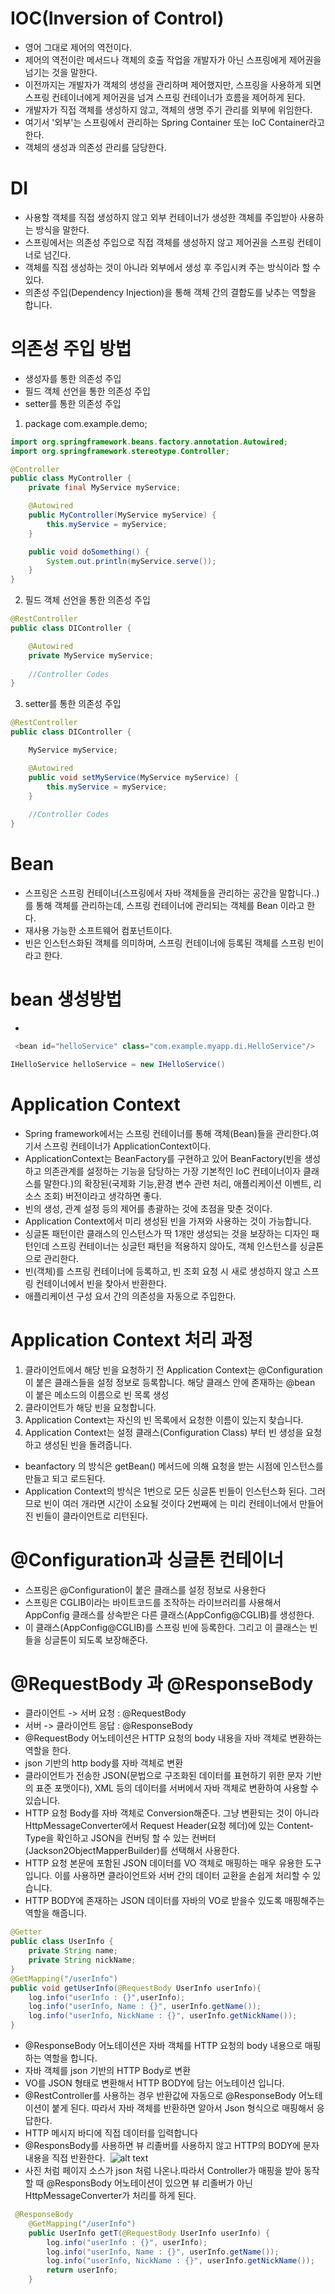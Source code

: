 
# IOC(Inversion of Control)
- 영어 그대로 제어의 역전이다.
- 제어의 역전이란 메서드나 객체의 호출 작업을 개발자가 아닌 스프링에게 제어권을 넘기는 것을 말한다.
- 이전까지는 개발자가 객체의 생성을 관리하며 제어했지만, 스프링을 사용하게 되면 스프링 컨테이너에게 제어권을 넘겨 스프링 컨테이너가 흐름을 제어하게 된다.
- 개발자가 직접 객체를 생성하지 않고, 객체의 생명 주기 관리를 외부에 위임한다.
- 여기서 '외부'는 스프링에서 관리하는 Spring Container 또는 IoC Container라고 한다.
- 객체의 생성과 의존성 관리를 담당한다.
# DI
- 사용할 객체를 직접 생성하지 않고 외부 컨테이너가 생성한 객체를 주입받아 사용하는 방식을 말한다.
- 스프링에서는 의존성 주입으로 직접 객체를 생성하지 않고 제어권을 스프링 컨테이너로 넘긴다.
-  객체를 직접 생성하는 것이 아니라 외부에서 생성 후 주입시켜 주는 방식이라 할 수 있다.
- 의존성 주입(Dependency Injection)을 통해 객체 간의 결합도를 낮추는 역할을 합니다.
# 의존성 주입 방법
- 생성자를 통한 의존성 주입
- 필드 객체 선언을 통한 의존성 주입
- setter를 통한 의존성 주입
1. package com.example.demo;
```java
import org.springframework.beans.factory.annotation.Autowired;
import org.springframework.stereotype.Controller;

@Controller
public class MyController {
    private final MyService myService;

    @Autowired
    public MyController(MyService myService) {
        this.myService = myService;
    }

    public void doSomething() {
        System.out.println(myService.serve());
    }
}
```
2. 필드 객체 선언을 통한 의존성 주입
```java
@RestController
public class DIController {

    @Autowired
    private MyService myService;
    
    //Controller Codes
}
```
3. setter를 통한 의존성 주입
```java
@RestController
public class DIController {

    MyService myService;

    @Autowired
    public void setMyService(MyService myService) {
        this.myService = myService;
    }
    
    //Controller Codes
}
```
# Bean
- 스프링은 스프링 컨테이너(스프링에서 자바 객체들을 관리하는 공간을 말합니다..)를 통해 객체를 관리하는데, 스프링 컨테이너에 관리되는 객체를 Bean 이라고 한다.
- 재사용 가능한 소프트웨어 컴포넌트이다. 
- 빈은 인스턴스화된 객체를 의미하며, 스프링 컨테이너에 등록된 객체를 스프링 빈이라고 한다.
# bean 생성방법
- 
```java 
 <bean id="helloService" class="com.example.myapp.di.HelloService"/>

IHelloService helloService = new IHelloService()
```
# Application Context
- Spring framework에서는 스프링 컨테이너를 통해 객체(Bean)들을 관리한다.여기서 스프링 컨테이너가 ApplicationContext이다.
- ApplicationContext는 BeanFactory를 구현하고 있어 BeanFactory(빈을 생성하고 의존관계를 설정하는 기능을 담당하는 가장 기본적인 IoC 컨테이너이자 클래스를 말한다.)의 확장된(국제화 기능,환경 변수 관련 처리, 애플리케이션 이벤트, 리소스 조회) 버전이라고 생각하면 좋다.
- 빈의 생성, 관계 설정 등의 제어를 총괄하는 것에 초점을 맞춘 것이다.
- Application Context에서 미리 생성된 빈을 가져와 사용하는 것이 가능합니다.
- 싱글톤 패턴이란 클래스의 인스턴스가 딱 1개만 생성되는 것을 보장하는 디자인 패턴인데 스프링 컨테이너는 싱글턴 패턴을 적용하지 않아도, 객체 인스턴스를 싱글톤으로 관리한다. 
- 빈(객체)를 스프링 컨테이너에 등록하고, 빈 조회 요청 시 새로 생성하지 않고 스프링 컨테이너에서 빈을 찾아서 반환한다.
- 애플리케이션 구성 요서 간의 의존성을 자동으로 주입한다.
# Application Context 처리 과정
1. 클라이언트에서 해당 빈을 요청하기 전 Application Context는 @Configuration 이 붙은 클래스들을 설정 정보로 등록합니다. 해당 클래스 안에 존재하는 @bean 이 붙은 메소드의 이름으로 빈 목록 생성
2. 클라이언트가 해당 빈을 요청합니다.
3. Application Context는 자신의 빈 목록에서 요청한 이름이 있는지 찾습니다.
4. Application Context는 설정 클래스(Configuration Class) 부터 빈 생성을 요청하고 생성된 빈을 돌려줍니다.
-  beanfactory 의 방식은  getBean() 메서드에 의해 요청을 받는 시점에 인스턴스를 만들고 되고 로드된다.
- Application Context의 방식은 1번으로 모든 싱글톤 빈들이 인스턴스화 된다. 그러므로 빈이 여러 개라면 시간이 소요될 것이다 2번째에 는 미리 컨테이너에서 만들어진 빈들이 클라이언트로 리턴된다.
# @Configuration과 싱글톤 컨테이너
- 스프링은 @Configuration이 붙은 클래스를 설정 정보로 사용한다
- 스프링은 CGLIB이라는 바이트코드를 조작하는 라이브러리를 사용해서 AppConfig 클래스를 상속받은 다른 클래스(AppConfig@CGLIB)를 생성한다.
-  이 클래스(AppConfig@CGLIB)를 스프링 빈에 등록한다. 그리고 이 클래스는 빈들을 싱글톤이 되도록 보장해준다.
# @RequestBody 과 @ResponseBody
- 클라이언트 -> 서버 요청 : @RequestBody
- 서버 -> 클라이언트 응답 : @ResponseBody
- @RequestBody 어노테이션은 HTTP 요청의 body 내용을 자바 객체로 변환하는 역할을 한다.
- json 기반의 http body를 자바 객체로 변환
- 클라이언트가 전송한 JSON(문법으로 구조화된 데이터를 표현하기 위한 문자 기반의 표준 포맷이다), XML 등의 데이터를 서버에서 자바 객체로 변환하여 사용할 수 있습니다.
- HTTP 요청 Body를 자바 객체로 Conversion해준다. 그냥 변환되는 것이 아니라 HttpMessageConverter에서 Request Header(요청 헤더)에 있는 Content-Type을 확인하고  JSON을 컨버팅 할 수 있는 컨버터(Jackson2ObjectMapperBuilder)를 선택해서 사용한다.
-  HTTP 요청 본문에 포함된 JSON 데이터를 VO 객체로 매핑하는 매우 유용한 도구입니다. 이를 사용하면 클라이언트와 서버 간의 데이터 교환을 손쉽게 처리할 수 있습니다.
- HTTP BODY에 존재하는 JSON 데이터를
자바의 VO로 받을수 있도록 매핑해주는 역할을 해줍니다.
```java
@Getter
public class UserInfo {
    private String name;
    private String nickName;
}
@GetMapping("/userInfo")
public void getUserInfo(@RequestBody UserInfo userInfo){
    log.info("userInfo : {}",userInfo);
    log.info("userInfo, Name : {}", userInfo.getName());
    log.info("userInfo, NickName : {}", userInfo.getNickName());
}
```
- @ResponseBody 어노테이션은 자바 객체를 HTTP 요청의 body 내용으로 매핑하는 역할을 합니다.
- 자바 객체를 json 기반의 HTTP Body로 변환
- VO를 JSON 형태로 변환해서 HTTP BODY에 담는 어노테이션 입니다.
- @RestController를 사용하는 경우 반환값에 자동으로 @ResponseBody 어노테이션이 붙게 된다. 따라서 자바 객체를 반환하면 알아서 Json 형식으로 매핑해서 응답한다.
- HTTP 메시지 바디에 직접 데이터를 입력합니다
- @ResponsBody를 사용하면 뷰 리졸버를 사용하지 않고 HTTP의 BODY에 문자 내용을 직접 반환한다. 
![alt text](<스크린샷 2024-05-21 210434.png>)
- 사진 처럼 페이지 소스가 json 처럼 나온나.따라서 Controller가 매핑을 받아 동작할 때 @ResponsBody 어노테이션이 있으면 뷰 리졸버가 아닌 HttpMessageConverter가 처리를 하게 된다. 

```java
 @ResponseBody
    @GetMapping("/userInfo")
    public UserInfo getT(@RequestBody UserInfo userInfo) {
        log.info("userInfo : {}", userInfo);
        log.info("userInfo, Name : {}", userInfo.getName());
        log.info("userInfo, NickName : {}", userInfo.getNickName());
        return userInfo;
    }
```
